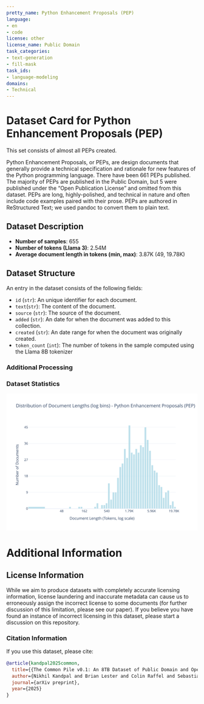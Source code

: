 ```yaml
---
pretty_name: Python Enhancement Proposals (PEP)
language:
- en
- code
license: other
license_name: Public Domain
task_categories:
- text-generation
- fill-mask
task_ids:
- language-modeling
domains:
- Technical
---
```


# Dataset Card for Python Enhancement Proposals (PEP)

<!-- START-SHORT DESCRIPTION -->
This set consists of almost all PEPs created.
<!-- END-SHORT DESCRIPTION -->

Python Enhancement Proposals, or PEPs, are design documents that generally provide a technical specification and rationale for new features of the Python programming language. There have been 661 PEPs published. The majority of PEPs are published in the Public Domain, but 5 were published under the “Open Publication License” and omitted from this dataset. PEPs are long, highly-polished, and technical in nature and often include code examples paired with their prose. PEPs are authored in ReStructured Text; we used pandoc to convert them to plain text.




## Dataset Description

<!-- START-DESC-STATS -->
- **Number of samples**: 655
- **Number of tokens (Llama 3)**: 2.54M
- **Average document length in tokens (min, max)**: 3.87K (49, 19.78K)
<!-- END-DESC-STATS -->


## Dataset Structure
An entry in the dataset consists of the following fields:

- `id` (`str`): An unique identifier for each document.
- `text`(`str`): The content of the document.
- `source` (`str`): The source of the document.
- `added` (`str`): An date for when the document was added to this collection.
- `created` (`str`): An date range for when the document was originally created.
- `token_count` (`int`): The number of tokens in the sample computed using the Llama 8B tokenizer


### Additional Processing


### Dataset Statistics

<!-- START-DATASET PLOTS -->
<p align="center">
<img src="./images/dist_document_length.svg" width="600" style="margin-right: 10px;" />
</p>
<!-- END-DATASET PLOTS -->


# Additional Information

## License Information
While we aim to produce datasets with completely accurate licensing information, license laundering and inaccurate metadata can cause us to erroneously assign the incorrect license to some documents (for further discussion of this limitation, please see our paper). If you believe you have found an instance of incorrect licensing in this dataset, please start a discussion on this repository.

### Citation Information

If you use this dataset, please cite:
```bibtex
@article{kandpal2025common,
  title={{The Common Pile v0.1: An 8TB Dataset of Public Domain and Openly Licensed Text}},
  author={Nikhil Kandpal and Brian Lester and Colin Raffel and Sebastian Majstorovic and Stella Biderman and Baber Abbasi and Luca Soldaini and Enrico Shippole and A. Feder Cooper and Aviya Skowron and Shayne Longpre and Lintang Sutawika and Alon Albalak and Zhenlin Xu and Guilherme Penedo and Loubna Ben  and Elie Bakouch and John David  and Honglu Fan and Dashiell Stander and Guangyu Song and Aaron Gokaslan and John Kirchenbauer and Tom Goldstein and Brian R and Bhavya Kailkhura and Tyler Murray},
  journal={arXiv preprint},
  year={2025}
}
```
